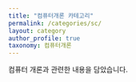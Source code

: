 ```yaml
---
title: "컴퓨터개론 카테고리"
permalink: /categories/sc/
layout: category
author_profile: true
taxonomy: 컴퓨터개론
---
```

컴퓨터 개론과 관련한 내용을 담았습니다.